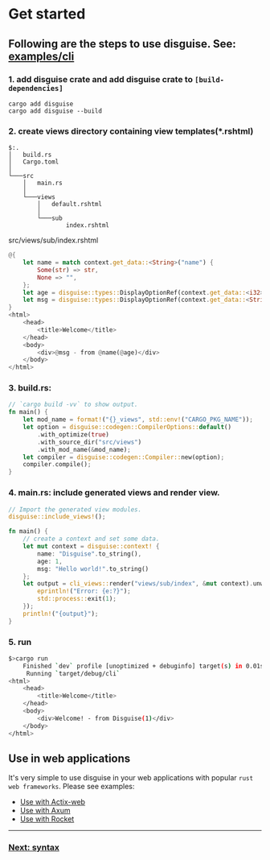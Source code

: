 # Get started

## Following are the steps to use disguise. See: [examples/cli](../../rust/examples/cli/)

### 1. add disguise crate and add disguise crate to `[build-dependencies]`

```shell
cargo add disguise
cargo add disguise --build
```

### 2. create views directory containing view templates(*.rshtml)

```
$:.
│   build.rs
│   Cargo.toml
│
└───src
    │   main.rs
    │
    └───views
        │   default.rshtml
        │
        └───sub
                index.rshtml
```

src/views/sub/index.rshtml
```rust
@{
    let name = match context.get_data::<String>("name") {
        Some(str) => str,
        None => "",
    };
    let age = disguise::types::DisplayOptionRef(context.get_data::<i32>("age"));
    let msg = disguise::types::DisplayOptionRef(context.get_data::<String>("msg"));
}
<html>
    <head>
        <title>Welcome</title>
    </head>
    <body>
        <div>@msg - from @name(@age)</div>
    </body>
</html>
```

### 3. build.rs:

```rust
// `cargo build -vv` to show output.
fn main() {
    let mod_name = format!("{}_views", std::env!("CARGO_PKG_NAME"));
    let option = disguise::codegen::CompilerOptions::default()
        .with_optimize(true)
        .with_source_dir("src/views")
        .with_mod_name(&mod_name);
    let compiler = disguise::codegen::Compiler::new(option);
    compiler.compile();
}
```

### 4. main.rs: include generated views and render view.

```rust
// Import the generated view modules.
disguise::include_views!();

fn main() {
    // create a context and set some data.
    let mut context = disguise::context! {
        name: "Disguise".to_string(),
        age: 1,
        msg: "Hello world!".to_string()
    };
    let output = cli_views::render("views/sub/index", &mut context).unwrap_or_else(|e| {
        eprintln!("Error: {e:?}");
        std::process::exit(1);
    });
    println!("{output}");
}
```

### 5. run

```sh
$>cargo run
    Finished `dev` profile [unoptimized + debuginfo] target(s) in 0.01s
     Running `target/debug/cli`
<html>
    <head>
        <title>Welcome</title>
    </head>
    <body>
        <div>Welcome! - from Disguise(1)</div>
    </body>
</html>
```

## Use in web applications

It's very simple to use disguise in your web applications with popular `rust web frameworks`. Please see examples:
* [Use with Actix-web](../../rust/examples/web/actix)
* [Use with Axum](../../rust/examples/web/axum)
* [Use with Rocket](../../rust/examples/web/rocket)

---
### [Next: syntax](./syntax.md)

